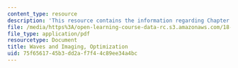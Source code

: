 ```yaml
---
content_type: resource
description: 'This resource contains the information regarding Chapter 9: Optimization.'
file: /media/https%3A/open-learning-course-data-rc.s3.amazonaws.com/18-325-topics-in-applied-mathematics-waves-and-imaging-fall-2015/75f6561745b3dd2af7f44c89ee34a4bc_MIT18_325F15_Chapter9.pdf
file_type: application/pdf
resourcetype: Document
title: Waves and Imaging, Optimization
uid: 75f65617-45b3-dd2a-f7f4-4c89ee34a4bc
---
```

